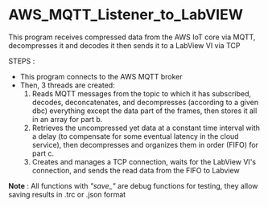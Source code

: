 # AWS_MQTT_Listener_to_LabVIEW
This program receives compressed data from the AWS IoT core via MQTT, decompresses it and decodes it then sends it to a LabView VI via TCP


STEPS : 
- This program connects to the AWS MQTT broker 
- Then, 3 threads are created:
  1. Reads MQTT messages from the topic to which it has subscribed, decodes, deconcatenates, and decompresses (according to a given dbc) everything except the data part of the frames, then stores it all in an array for part b.
  2. Retrieves the uncompressed yet data at a constant time interval with a delay (to compensate for some eventual latency in the cloud service), then decompresses and organizes them in order (FIFO) for part c.
  3. Creates and manages a TCP connection, waits for the LabView VI's connection, and sends the read data from the FIFO to Labview

**Note** : All functions with *"save_"* are debug functions for testing, they allow saving results in .trc or .json format
